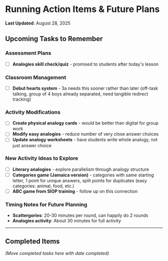 # Running Action Items & Future Plans

**Last Updated**: August 28, 2025

## Upcoming Tasks to Remember

### Assessment Plans
- [ ] **Analogies skill check/quiz** - promised to students after today's lesson

### Classroom Management
- [ ] **Debut hearts system** - 3a needs this sooner rather than later (off-task talking, group of 4 boys already separated, need tangible redirect tracking)

### Activity Modifications
- [ ] **Create physical analogy cards** - would be better than digital for group work
- [ ] **Modify easy analogies** - reduce number of very close answer choices
- [ ] **Update analogy worksheets** - have students write whole analogy, not just answer choice

### New Activity Ideas to Explore
- [ ] **Literary analogies** - explore parallelism through analogy structure
- [ ] **Categories game (Jamaica version)** - categories with same starting letter, 1 point for unique answers, split points for duplicates (easy categories: animal, food, etc.)
- [ ] **ABC game from SIOP training** - follow up on this connection

### Timing Notes for Future Planning
- **Scattergories**: 20-30 minutes per round, can happily do 2 rounds
- **Analogies activity**: About 30 minutes for full activity

---

## Completed Items
*(Move completed tasks here with date completed)*
